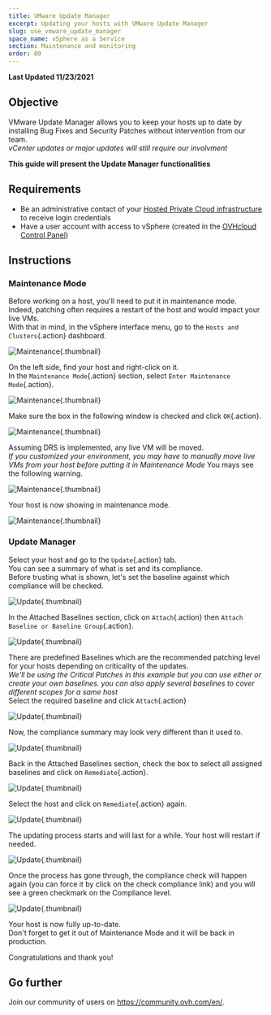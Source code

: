 ```yaml
---
title: VMware Update Manager
excerpt: Updating your hosts with VMware Update Manager 
slug: use_vmware_update_manager
space_name: vSphere as a Service
section: Maintenance and monitoring
order: 09
---
```


**Last Updated 11/23/2021**

## Objective

VMware Update Manager allows you to keep your hosts up to date by installing Bug Fixes and Security Patches without intervention from our team.     
*vCenter updates or major updates will still require our involvment*

**This guide will present the Update Manager functionalities**

## Requirements

- Be an administrative contact of your [Hosted Private Cloud infrastructure](https://www.ovhcloud.com/en-gb/enterprise/products/hosted-private-cloud/) to receive login credentials
- Have a user account with access to vSphere (created in the [OVHcloud Control Panel](https://www.ovh.com/auth/?action=gotomanager&from=https://www.ovh.co.uk/&ovhSubsidiary=GB))

## Instructions

### Maintenance Mode

Before working on a host, you'll need to put it in maintenance mode.    
Indeed, patching often requires a restart of the host and would impact your live VMs.    
With that in mind, in the vSphere interface menu, go to the `Hosts and Clusters`{.action} dashboard.

![Maintenance](images/en01menu.png){.thumbnail}


On the left side, find your host and right-click on it.    
In the `Maintenance Mode`{.action} section, select `Enter Maintenance Mode`{.action}.

![Maintenance](images/en02maintenance.png){.thumbnail}


Make sure the box in the following window is checked and click `OK`{.action}.

![Maintenance](images/en03enter.png){.thumbnail}


Assuming DRS is implemented, any live VM will be moved.    
*If you customized your environment, you may have to manually move live VMs from your host before putting it in Maintenance Mode*
You mays see the following warning.     

![Maintenance](images/en04warning.png){.thumbnail}


Your host is now showing in maintenance mode.

![Maintenance](images/en05maintenanced.png){.thumbnail}



### Update Manager

Select your host and go to the `Update`{.action} tab.   
You can see a summary of what is set and its compliance.     
Before trusting what is shown, let's set the baseline against which compliance will be checked.

![Update](images/en06summary.png){.thumbnail}


In the Attached Baselines section, click on `Attach`{.action} then `Attach Baseline or Baseline Group`{.action}.

![Update](images/en07attach.png){.thumbnail}

There are predefined Baselines which are the recommended patching level for your hosts depending on criticality of the updates.    
*We'll be using the Critical Patches in this example but you can use either or create your own baselines. you can also apply several baselines to cover different scopes for a same host*       
Select the required baseline and click `Attach`{.action}

![Update](images/en08define.png){.thumbnail}

Now, the compliance summary may look very different than it used to.     

![Update](images/en09noncompliant.png){.thumbnail}


Back in the Attached Baselines section, check the box to select all assigned baselines and click on `Remediate`{.action}.

![Update](images/en10remediate.png){.thumbnail}


Select the host and click on `Remediate`{.action} again.

![Update](images/en11remediate.png){.thumbnail}


The updating process starts and will last for a while. Your host will restart if needed.

![Update](images/en12remediating.png){.thumbnail}


Once the process has gone through, the compliance check will happen again (you can force it by click on the check compliance link) and you will see a green checkmark on the Compliance level.

![Update](images/en13compliant.png){.thumbnail}

Your host is now fully up-to-date.    
Don't forget to get it out of Maintenance Mode and it will be back in production.

Congratulations and thank you!


## Go further

Join our community of users on <https://community.ovh.com/en/>.
